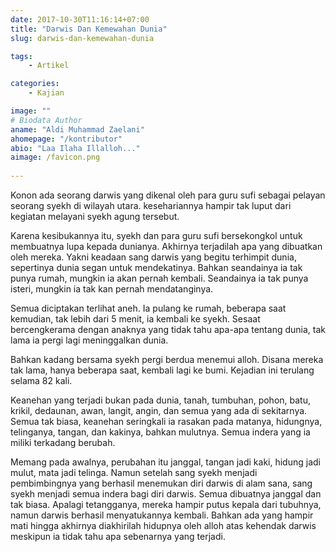 ```yaml
---
date: 2017-10-30T11:16:14+07:00
title: "Darwis Dan Kemewahan Dunia"
slug: darwis-dan-kemewahan-dunia

tags:
    - Artikel

categories:
    - Kajian

image: ""
# Biodata Author
aname: "Aldi Muhammad Zaelani"
ahomepage: "/kontributor"
abio: "Laa Ilaha Illalloh..."
aimage: /favicon.png
    
---
```

Konon ada seorang darwis yang dikenal oleh para guru sufi sebagai pelayan seorang syekh di wilayah utara. kesehariannya hampir tak luput dari kegiatan melayani syekh agung tersebut. 

Karena kesibukannya itu, syekh dan para guru sufi bersekongkol untuk membuatnya lupa kepada dunianya. Akhirnya terjadilah apa yang dibuatkan oleh mereka. Yakni keadaan sang darwis yang begitu terhimpit dunia, sepertinya dunia segan untuk mendekatinya. Bahkan seandainya ia tak punya rumah, mungkin ia akan pernah kembali. Seandainya ia tak punya isteri, mungkin ia tak kan pernah mendatanginya. 

Semua diciptakan terlihat aneh. Ia pulang ke rumah, beberapa saat kemudian, tak lebih dari 5 menit, ia kembali ke syekh. Sesaat bercengkerama dengan anaknya yang tidak tahu apa-apa tentang dunia, tak lama ia pergi lagi meninggalkan dunia.

Bahkan kadang bersama syekh pergi berdua menemui alloh. Disana mereka tak lama, hanya beberapa saat, kembali lagi ke bumi. Kejadian ini terulang selama 82 kali.

Keanehan yang terjadi bukan pada dunia, tanah, tumbuhan, pohon, batu, krikil, dedaunan, awan, langit, angin, dan semua yang ada di sekitarnya. Semua tak biasa, keanehan seringkali ia rasakan pada matanya, hidungnya, telinganya, tangan, dan kakinya, bahkan mulutnya. Semua indera yang ia miliki terkadang berubah.

Memang pada awalnya, perubahan itu janggal, tangan jadi kaki, hidung jadi mulut, mata jadi telinga. Namun setelah sang syekh menjadi pembimbingnya yang berhasil menemukan diri darwis di alam sana, sang syekh menjadi semua indera bagi diri darwis. Semua dibuatnya janggal dan tak biasa. Apalagi tetangganya, mereka hampir putus kepala dari tubuhnya, namun darwis berhasil menyatukannya kembali. Bahkan ada yang hampir mati hingga akhirnya diakhirilah hidupnya oleh alloh atas kehendak darwis meskipun ia tidak tahu apa sebenarnya yang terjadi.
‌
